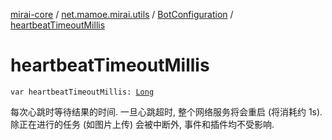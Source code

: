 [mirai-core](../../index.md) / [net.mamoe.mirai.utils](../index.md) / [BotConfiguration](index.md) / [heartbeatTimeoutMillis](./heartbeat-timeout-millis.md)

# heartbeatTimeoutMillis

`var heartbeatTimeoutMillis: `[`Long`](https://kotlinlang.org/api/latest/jvm/stdlib/kotlin/-long/index.html)

每次心跳时等待结果的时间.
一旦心跳超时, 整个网络服务将会重启 (将消耗约 1s). 除正在进行的任务 (如图片上传) 会被中断外, 事件和插件均不受影响.

